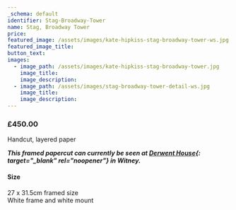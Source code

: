 ```yaml
---
_schema: default
identifier: Stag-Broadway-Tower
name: Stag, Broadway Tower
price:
featured_image: /assets/images/kate-hipkiss-stag-broadway-tower-ws.jpg
featured_image_title:
button_text:
images:
  - image_path: /assets/images/kate-hipkiss-stag-broadway-tower.jpg
    image_title:
    image_description:
  - image_path: /assets/images/stag-broadway-tower-detail-ws.jpg
    image_title:
    image_description:
---
```

### **£450.00**

Handcut, layered paper

***This framed papercut can currently be seen at [Derwent House](https://derwenthouseliving.co.uk/oxfordshire-artweeks/?wpv_view_count=3941&amp;wpv-brands%5B%5D=kate-hipkiss&amp;wpv_filter_submit=Submit){: target="_blank" rel="noopener"} in Witney.***

#### Size

27 x 31.5cm framed size<br>White frame and white mount